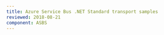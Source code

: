 ```yaml
---
title: Azure Service Bus .NET Standard transport samples
reviewed: 2018-08-21
component: ASBS
---
```

